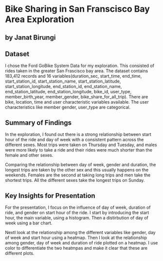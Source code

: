 # Bike Sharing in San Franscisco Bay Area Exploration
## by Janat Birungi


## Dataset

I chose the Ford GoBike System Data for my exploration. This consisted of rides taken in the greater San Frascisco bay area. The dataset contains 183,412 records and 16 variables(duration_sec, start_time, end_time, start_station_id, start_station_name, start_station_latitude, start_station_longitude, end_station_id, end_station_name, end_station_latitude, end_station_longitude, bike_id, user_type, member_birth_year, member_gender, bike_share_for_all_trip).
There are bike, location, time and user characteristic variables available. The user characteristics like member gender, user_type are categorical.


## Summary of Findings
In the exploration, I found out there is a strong relationship between start hour of the ride and day of week with a consistent pattern across the different sexes. Most trips were taken on Thursday and Tuesday, and males were more likely to take a ride and their rides were much shorter than the female and other sexes. 

Comparing the relationship between day of week, gender and duration, the longest trips are taken by the other sex and this usually happens on the weekends. Females are the second at taking long trips and men take the shortest trips. All the different sexes take the longest trips on Sunday.
​

## Key Insights for Presentation

For the presentation, I focus on the influence of day of week, duration of ride, and gender on start hour of the ride. I start by introducing the start hour, the main variable, using a histogram. Then a distirbution of day of week using a bar chart. 

NextI look at the relationship among the different variables like gender, day of week and start hour using a heatmap. Then I look at the relationship among gender, day of week and duration of ride plotted on a heatmap. I use color to differentiate the two heatmpas and make it clear that these are different plots. 

